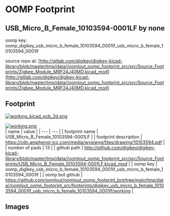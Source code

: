 # OOMP Footprint  
## USB_Micro_B_Female_10103594-0001LF  by none  
  
oomp key: oomp_digikey_usb_micro_b_female_10103594_0001lf_usb_micro_b_female_10103594_0001lf  
  
source repo at: [http://gitlab.com/digikey/digikey-kicad-library/blob/master/tmp/data//oomlout_oomp_footprint_src/src/Source_Footprints/Zigbee_Module_MRF24J40MD.kicad_mod](http://gitlab.com/digikey/digikey-kicad-library/blob/master/tmp/data//oomlout_oomp_footprint_src/src/Source_Footprints/Zigbee_Module_MRF24J40MD.kicad_mod)  
## Footprint  
  
[![working_kicad_pcb_3d.png](working_kicad_pcb_3d_600.png)](working_kicad_pcb_3d.png)  
  
[![working.png](working_600.png)](working.png)  
| name | value | 
| --- | --- | 
| footprint name | USB_Micro_B_Female_10103594-0001LF | 
| footprint description | https://cdn.amphenol-icc.com/media/wysiwyg/files/drawing/10103594.pdf | 
| number of pads | 13 | 
| github path | http://github.com/digikey/digikey-kicad-library/blob/master/tmp/data//oomlout_oomp_footprint_src/src/Source_Footprints/USB_Micro_B_Female_10103594-0001LF.kicad_mod | 
| oomp key | oomp_digikey_usb_micro_b_female_10103594_0001lf_usb_micro_b_female_10103594_0001lf | 
| oomp bot github | https://github.com/oomlout/oomlout_oomp_footprint_bot/tree/main/tmp/data//oomlout_oomp_footprint_src/footprints/digikey_usb_micro_b_female_10103594_0001lf_usb_micro_b_female_10103594_0001lf/working | 
## Images  
